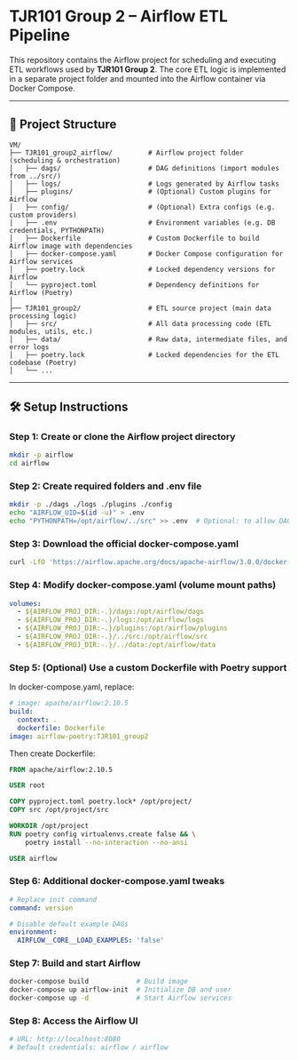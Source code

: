 # TJR101 Group 2 – Airflow ETL Pipeline

This repository contains the Airflow project for scheduling and executing ETL workflows used by **TJR101 Group 2**. The core ETL logic is implemented in a separate project folder and mounted into the Airflow container via Docker Compose.

---

## 📁 Project Structure

```
VM/
├── TJR101_group2_airflow/         # Airflow project folder (scheduling & orchestration)
│   ├── dags/                      # DAG definitions (import modules from ../src/)
│   ├── logs/                      # Logs generated by Airflow tasks
│   ├── plugins/                   # (Optional) Custom plugins for Airflow
│   ├── config/                    # (Optional) Extra configs (e.g. custom providers)
│   ├── .env                       # Environment variables (e.g. DB credentials, PYTHONPATH)
│   ├── Dockerfile                 # Custom Dockerfile to build Airflow image with dependencies
│   ├── docker-compose.yaml        # Docker Compose configuration for Airflow services
│   ├── poetry.lock                # Locked dependency versions for Airflow
│   └── pyproject.toml             # Dependency definitions for Airflow (Poetry)
│   
├── TJR101_group2/                 # ETL source project (main data processing logic)
│   ├── src/                       # All data processing code (ETL modules, utils, etc.)
│   ├── data/                      # Raw data, intermediate files, and error logs
│   ├── poetry.lock                # Locked dependencies for the ETL codebase (Poetry)
│   └── ...
```

---

## 🛠️ Setup Instructions

### Step 1: Create or clone the Airflow project directory

```bash
mkdir -p airflow
cd airflow
```

### Step 2: Create required folders and .env file

```bash
mkdir -p ./dags ./logs ./plugins ./config
echo "AIRFLOW_UID=$(id -u)" > .env
echo "PYTHONPATH=/opt/airflow/../src" >> .env  # Optional: to allow DAGs to import external modules
```

### Step 3: Download the official docker-compose.yaml

```bash
curl -LfO 'https://airflow.apache.org/docs/apache-airflow/3.0.0/docker-compose.yaml'
```

### Step 4: Modify docker-compose.yaml (volume mount paths)

```yaml
volumes:
  - ${AIRFLOW_PROJ_DIR:-.}/dags:/opt/airflow/dags
  - ${AIRFLOW_PROJ_DIR:-.}/logs:/opt/airflow/logs
  - ${AIRFLOW_PROJ_DIR:-.}/plugins:/opt/airflow/plugins
  - ${AIRFLOW_PROJ_DIR:-.}/../src:/opt/airflow/src
  - ${AIRFLOW_PROJ_DIR:-.}/../data:/opt/airflow/data
```

### Step 5: (Optional) Use a custom Dockerfile with Poetry support

In docker-compose.yaml, replace:

```yaml
# image: apache/airflow:2.10.5
build:
  context: .
  dockerfile: Dockerfile
image: airflow-poetry:TJR101_group2
```

Then create Dockerfile:

```dockerfile
FROM apache/airflow:2.10.5

USER root

COPY pyproject.toml poetry.lock* /opt/project/
COPY src /opt/project/src

WORKDIR /opt/project
RUN poetry config virtualenvs.create false && \
    poetry install --no-interaction --no-ansi

USER airflow
```

### Step 6: Additional docker-compose.yaml tweaks

```yaml
# Replace init command
command: version

# Disable default example DAGs
environment:
  AIRFLOW__CORE__LOAD_EXAMPLES: 'false'
```

### Step 7: Build and start Airflow

```bash
docker-compose build            # Build image
docker-compose up airflow-init  # Initialize DB and user
docker-compose up -d            # Start Airflow services
```

### Step 8: Access the Airflow UI

```bash
# URL: http://localhost:8080
# Default credentials: airflow / airflow
```
